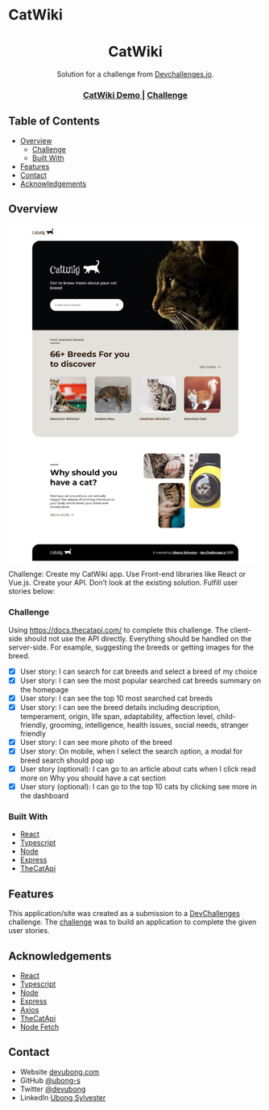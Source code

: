 # CatWiki

<h1 align="center">CatWiki</h1>

<div align="center">
   Solution for a challenge from  <a href="http://devchallenges.io" target="_blank">Devchallenges.io</a>.
</div>

<div align="center">
  <h3>
    <a href="https://catwiki.onrender.com/">
      CatWiki Demo
    </a>
    <span> | </span>
    <!-- <a href="https://{your-url-to-the-solution}">
      Solution
    </a> 
    <span> | </span> -->
    <a href="https://devchallenges.io/challenges/f4NJ53rcfgrP6sBMD2jt">
      Challenge
    </a>
  </h3>
</div>

<!-- TABLE OF CONTENTS -->

## Table of Contents

-  [Overview](#overview)
   -  [Challenge](#challenge)
   -  [Built With](#built-with)
-  [Features](#features)
-  [Contact](#contact)
-  [Acknowledgements](#acknowledgements)

<!-- OVERVIEW -->

## Overview

![screenshot](/frontend//preview.png)

Challenge: Create my CatWiki app. Use Front-end libraries like React or Vue.js. Create your API. Don’t look at the existing solution. Fulfill user stories below:

<!-- Introduce your projects by taking a screenshot or a gif. Try to tell visitors a story about your project by answering:

-  Where can I see your demo?
-  What was your experience?
-  What have you learned/improved?
-  Your wisdom? :) -->

### Challenge

Using https://docs.thecatapi.com/ to complete this challenge. The client-side should not use the API directly. Everything should be handled on the server-side. For example, suggesting the breeds or getting images for the breed.

-  [x] User story: I can search for cat breeds and select a breed of my choice
-  [x] User story: I can see the most popular searched cat breeds summary on the homepage
-  [x] User story: I can see the top 10 most searched cat breeds
-  [x] User story: I can see the breed details including description, temperament, origin, life span, adaptability, affection level, child-friendly, grooming, intelligence, health issues, social needs, stranger friendly
-  [x] User story: I can see more photo of the breed
-  [x] User story: On mobile, when I select the search option, a modal for breed search should pop up
-  [x] User story (optional): I can go to an article about cats when I click read more on Why you should have a cat section
-  [x] User story (optional): I can go to the top 10 cats by clicking see more in the dashboard

### Built With

-  [React](https://reactjs.org/)
-  [Typescript](https://www.typescriptlang.org/)
-  [Node](https://nodejs.org/)
-  [Express](https://expressjs.com/)
-  [TheCatApi](https://thecatapi.com/)

## Features

This application/site was created as a submission to a [DevChallenges](https://devchallenges.io/challenges) challenge. The [challenge](https://devchallenges.io/challenges/f4NJ53rcfgrP6sBMD2jt) was to build an application to complete the given user stories.

## Acknowledgements

-  [React](https://reactjs.org/)
-  [Typescript](https://www.typescriptlang.org/)
-  [Node](https://nodejs.org/)
-  [Express](https://expressjs.com/)
-  [Axios](https://axios-http.com/)
-  [TheCatApi](https://thecatapi.com/)
-  [Node Fetch](https://github.com/node-fetch/node-fetch)

## Contact

-  Website [devubong.com](https://devubong.com)
-  GitHub [@ubong-s](https://github.com/ubong-s)
-  Twitter [@devubong](https://twitter.com/devubong)
-  LinkedIn [Ubong Sylvester](https://www.linkedin.com/in/ubong-sylvester)

